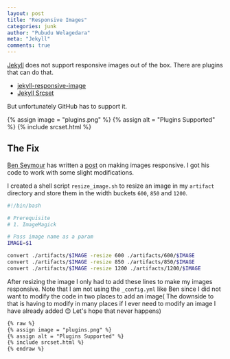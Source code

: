 ```yaml
---
layout: post
title: "Responsive Images"
categories: junk
author: "Pubudu Welagedara"
meta: "Jekyll"
comments: true
---
```


[Jekyll][jekyll] does not support responsive images out of the box. There are plugins that can do that. 

- [jekyll-responsive-image][plugin-one]
- [Jekyll Srcset][plugin-two]

But unfortunately GitHub has to support it.

{% assign image = "plugins.png" %}
{% assign alt = "Plugins Supported" %}
{% include srcset.html %}

## The Fix 

[Ben Seymour][ben] has written a [post][post] on making images responsive. I got his code to work with some slight modifications. 

I created a shell script  `resize_image.sh` to resize an image in my  `artifact` directory and store them in the width buckets  `600`,  `850` and  `1200`.

```bash
#!/bin/bash

# Prerequisite 
# 1. ImageMagick

# Pass image name as a param
IMAGE=$1

convert ./artifacts/$IMAGE -resize 600 ./artifacts/600/$IMAGE
convert ./artifacts/$IMAGE -resize 850 ./artifacts/850/$IMAGE
convert ./artifacts/$IMAGE -resize 1200 ./artifacts/1200/$IMAGE
```

After resizing the image I only had to add these lines to make my images responsive. Note that I am not using the `_config.yml` like Ben since I did not want to modify the code in two places to add an image( The downside to that is having to modify in many places if I ever need to modify an image I have already added :blush: Let's hope that never happens)

```md
{% raw %}
{% assign image = "plugins.png" %}
{% assign alt = "Plugins Supported" %}
{% include srcset.html %}
{% endraw %}
```

[jekyll]: http://jekyllrb.com
[documentation]: https://jekyllrb.com/docs/posts/
[plugins]: https://help.github.com/articles/adding-jekyll-plugins-to-a-github-pages-site/
[plugin-one]: https://github.com/wildlyinaccurate/jekyll-responsive-image
[plugin-two]: https://github.com/netlify/jekyll-srcset
[ben]: https://benseymour.com/
[post]: https://benseymour.com/2017/03/02/Responsive-Images-in-Jekyll-without-a-plugin